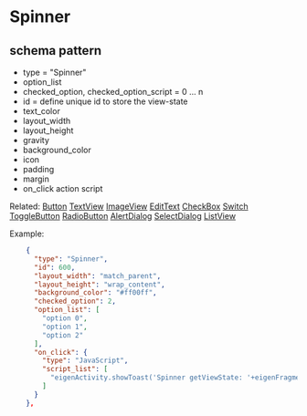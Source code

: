 # Spinner
## schema pattern

* type = "Spinner"
* option_list
* checked_option, checked_option_script = 0 ... n 
* id = define unique id to store the view-state
* text_color
* layout_width
* layout_height
* gravity
* background_color
* icon
* padding 
* margin
* on_click action script

Related:
[Button](Button.md) 
[TextView](TextView.md) 
[ImageView](ImageView.md) 
[EditText](EditText.md) 
[CheckBox](CheckBox.md) 
[Switch](Switch.md) 
[ToggleButton](ToggleButton.md) 
[RadioButton](RadioButton.md) 
[AlertDialog](AlertDialog.md) 
[SelectDialog](SelectDialog.md) 
[ListView](ListView.md) 

Example:
```json
    {
      "type": "Spinner",
      "id": 600,
      "layout_width": "match_parent",
      "layout_height": "wrap_content",
      "background_color": "#ff00ff",
      "checked_option": 2,
      "option_list": [
        "option 0",
        "option 1",
        "option 2"
      ],
      "on_click": {
        "type": "JavaScript",
        "script_list": [
          "eigenActivity.showToast('Spinner getViewState: '+eigenFragment.getViewState(600));"
        ]
      }
    },
```


